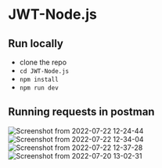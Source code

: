 # JWT-Node.js
## Run locally
- clone the repo
- `cd JWT-Node.js`
- `npm install`
- `npm run dev`
## Running requests in postman
![Screenshot from 2022-07-22 12-24-44](https://user-images.githubusercontent.com/61587290/180414097-4e00722c-d6d2-43a9-a823-f7641fcf6c8e.png)
![Screenshot from 2022-07-22 12-34-04](https://user-images.githubusercontent.com/61587290/180414102-50c91c24-4e7e-4f41-a26e-4b95f0eb973b.png)
![Screenshot from 2022-07-22 12-37-28](https://user-images.githubusercontent.com/61587290/180414144-ffcacf11-16e5-4ee9-a615-85a5f1ed9245.png)
![Screenshot from 2022-07-20 13-02-31](https://user-images.githubusercontent.com/61587290/180414196-cdd6f9e2-1e51-40b2-8236-2744f65da84c.png)
